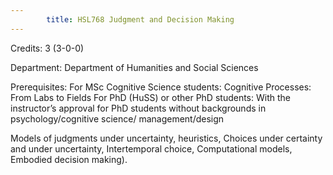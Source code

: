 ```yaml
---
        title: HSL768 Judgment and Decision Making
---
```

Credits: 3 (3-0-0)

Department: Department of Humanities and Social Sciences

Prerequisites: For MSc Cognitive Science students: Cognitive Processes: From Labs to Fields For PhD (HuSS) or other PhD students: With the instructor’s approval for PhD students without backgrounds in psychology/cognitive science/ management/design

Models of judgments under uncertainty, heuristics, Choices under certainty and under uncertainty, Intertemporal choice, Computational models, Embodied decision making).
